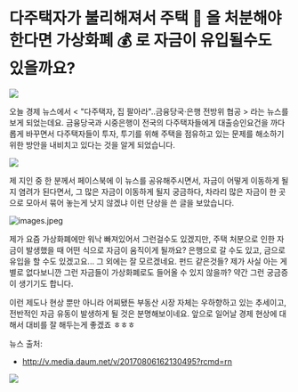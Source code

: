 # 다주택자가 불리해져서 주택 🏡 을 처분해야 한다면 가상화폐 💰 로 자금이 유입될수도 있을까요?

![](https://steemitimages.com/0x0/https://steemitimages.com/0x0/https://steemitimages.com/0x0/https://steemitimages.com/640x0/http://postfiles2.naver.net/MjAxNzA3MzFfMTEz/MDAxNTAxNDU5NjkzNDcx.MsfkAxwWf8q1gTbkw0qmdN_se3xpwc8BCrWOAJU-qicg.xDiuHdfbyyrWo9D4erAXrJF-gqla4fBB_gic5dkLSUkg.PNG.reduction59/%EC%B0%A8%EC%A0%95%EB%AF%BC.png?type=w773)

오늘 경제 뉴스에서 < "다주택자, 집 팔아라"..금융당국·은행 전방위 협공 > 라는 뉴스를 보게 되었는데요. 금융당국과 시중은행이 전국의 다주택자들에게 대출승인요건을 까다롭게 바꾸면서 다주택자들이 투자, 투기를 위해 주택을 점유하고 있는 문제를 해소하기 위한 방안을 내비치고 있다는 것을 알게 되었습니다. 

![](http://img1.daumcdn.net/thumb/R658x0.q70/?fname=http://t1.daumcdn.net/news/201708/06/yonhap/20170806155719219uvpo.jpg)

제 지인 중 한 분께서 페이스북에 이 뉴스를 공유해주시면서, 자금이 어떻게 이동하게 될지 염려가 된다면서, 그 많은 자금이 이동하게 될지 궁금하다, 차라리 많은 자금이 한 곳으로 모아서 묶어 놓는게 낫지 않겠냐 이런 단상을 쓴 글을 보았습니다. 

![images.jpeg](https://steemitimages.com/DQmbaJWy8DpHrR7rF7GzBJw1JGVZzBRmJaycXyecGku36Gx/images.jpeg)

제가 요즘 가상화폐에만 워낙 빠져있어서 그런걸수도 있겠지만, 주택 처분으로 인한 자금이 발생했을 때 어떤 식으로 자금이 움직이게 될까요? 은행으로 갈 수도 있고, 금으로 유입을 할 수도 있겠고요... 그 외에는 잘 모르겠네요. 펀드 같은것들? 제가 사실 아는 게 별로 없다보니깐 그런 자금들이 가상화폐로도 들어올 수 있지 않을까? 약간 그런 궁금증이 생기기도 합니다. 

이런 제도나 현상 뿐만 아니라 어찌됐든 부동산 시장 자체는 우하향하고 있는 추세이고, 전반적인 자금 유동이 발생하게 될 것은 분명해보이네요. 앞으로 일어날 경제 현상에 대해서 대비를 잘 해두는게 좋겠죠 ㅎㅎㅎ

뉴스 출처:
- http://v.media.daum.net/v/20170806162130495?rcmd=rn

![](https://img1.steemit.com/480x0/https://steemitimages.com/DQmUdNLJKzrFrZNgsc1c5UkZWHkTwPZj8KXApQcs6deGDK5/follow%20image-min.png)


